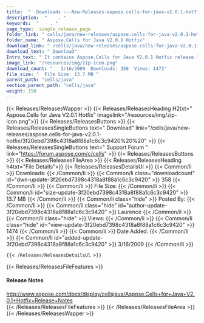 ```yaml
---
title:  "  Downloads ---New-Releases-aspose.cells-for-java-v2.0.1-hotfix . " 
description:  "    . " 
keywords:  "    . " 
page_type:  single_release_page
folder_link: " cells/java/new-releases/aspose.cells-for-java-v2.0.1-hotfix/"
folder_name: " Aspose.Cells for Java V2.0.1 Hotfix"
download_link: " /cells/java/new-releases/aspose.cells-for-java-v2.0.1-hotfix/3f20ebd7398c4318a8f88a1c6c3c9420"
download_text: " Download"
Intro_text: " It contains Aspose.Cells for Java V2.0.1 Hotfix release."
image_link: "/resources/img/zip-icon.png"
download_count: "   3/16/2009  Downloads: 358  Views: 1473"
file_size: "  File Size: 13.7 MB "
parent_path: "cells/java"
section_parent_path: "cells/java"
weight: 150 
---
```


{{< Releases/ReleasesWapper >}}
  {{< Releases/ReleasesHeading H2txt=" Aspose.Cells for Java V2.0.1 Hotfix" imagelink="/resources/img/zip-icon.png">}}
  {{< Releases/ReleasesButtons >}}
    {{< Releases/ReleasesSingleButtons text=" Download" link="/cells/java/new-releases/aspose.cells-for-java-v2.0.1-hotfix/3f20ebd7398c4318a8f88a1c6c3c9420%20%20" >}}
    {{< Releases/ReleasesSingleButtons text=" Support Forum " link="https://forum.aspose.com/c/cells" >}}
  {{< Releases/ReleasesButtons >}}
  {{< Releases/ReleasesFileArea >}}
    {{< Releases/ReleasesHeading h4txt="File Details">}}
    {{< Releases/ReleasesDetailsUl >}}
            {{< Common/li  >}} Downloads: {{< /Common/li >}} 
      {{< Common/li class="downloadcount" id="dwn-update-3f20ebd7398c4318a8f88a1c6c3c9420" >}} 358 {{< /Common/li >}} 
      {{< Common/li  >}} File Size: {{< /Common/li >}} 
      {{< Common/li id="size-update-3f20ebd7398c4318a8f88a1c6c3c9420" >}} 13.7 MB {{< /Common/li >}} 
      {{< Common/li  class="hide" >}} Posted By: {{< /Common/li >}} 
      {{< Common/li class="hide" id="author-update-3f20ebd7398c4318a8f88a1c6c3c9420" >}} Laurence {{< /Common/li >}} 
      {{< Common/li class="hide"  >}} Views: {{< /Common/li >}} 
      {{< Common/li class="hide" id="view-update-3f20ebd7398c4318a8f88a1c6c3c9420" >}} 1474 {{< /Common/li >}} 
      {{< Common/li  >}} Date Added: {{< /Common/li >}} 
      {{< Common/li id="added-update-3f20ebd7398c4318a8f88a1c6c3c9420" >}} 3/16/2009 {{< /Common/li >}} 

    {{< /Releases/ReleasesDetailsUl >}}

  {{< Releases/ReleasesFileFeatures >}}
      <h4>Release Notes</h4><div><a href="http://www.aspose.com/docs/display/cellsjava/Aspose.Cells+for+Java+V2.0.1+Hotfix+Release+Notes">http://www.aspose.com/docs/display/cellsjava/Aspose.Cells+for+Java+V2.0.1+Hotfix+Release+Notes</a></div>
  {{< /Releases/ReleasesFileFeatures >}}
 {{< /Releases/ReleasesFileArea >}}
{{< /Releases/ReleasesWapper >}}


